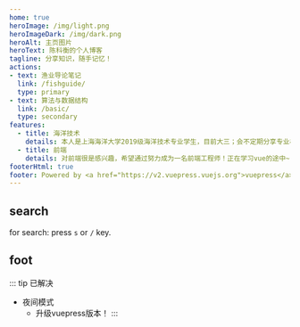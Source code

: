 ```yaml
---
home: true
heroImage: /img/light.png
heroImageDark: /img/dark.png
heroAlt: 主页图片
heroText: 陈科衡的个人博客
tagline: 分享知识，随手记忆！
actions:
- text: 渔业导论笔记
  link: /fishguide/
  type: primary
- text: 算法与数据结构
  link: /basic/
  type: secondary
features:
  - title: 海洋技术
    details: 本人是上海海洋大学2019级海洋技术专业学生，目前大三；会不定期分享专业相关的文章。
  - title: 前端
    details: 对前端很是感兴趣，希望通过努力成为一名前端工程师！正在学习vue的途中~
footerHtml: true
footer: Powered by <a href="https://v2.vuepress.vuejs.org">vuepress</a> | Copyright © 2021 kart jim
---
```

## search
for search: press `s` or `/` key.

## foot
::: tip 已解决
- 夜间模式
  - 升级vuepress版本！
:::
